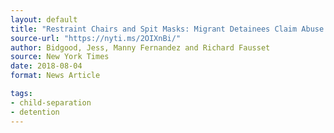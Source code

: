 ```yaml
---
layout: default
title: "Restraint Chairs and Spit Masks: Migrant Detainees Claim Abuse at Detention Centers"
source-url: "https://nyti.ms/2OIXnBi/"
author: Bidgood, Jess, Manny Fernandez and Richard Fausset
source: New York Times
date: 2018-08-04
format: News Article

tags:
- child-separation
- detention
---
```


